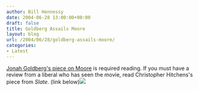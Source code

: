 ```yaml
---
author: Bill Hennessy
date: 2004-06-28 13:00:00+00:00
draft: false
title: Goldberg Assails Moore
layout: blog
url: /2004/06/28/goldberg-assails-moore/
categories:
- Latest
---
```


[Jonah Goldberg's piece on Moore](https://www.nationalreview.com/goldberg/goldberg200406280944.asp) is required reading.  If you must have a review from a liberal who has seen the movie, read Christopher Hitchens's piece from _Slate_.  (link below)![](https://blog.billhennessy.com/aggbug.aspx?PostID=733)

